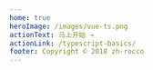```yaml
---
home: true
heroImage: /images/vue-ts.png
actionText: 马上开始 →
actionLink: /typescript-basics/
footer: Copyright © 2018 zh-rocco
---
```

